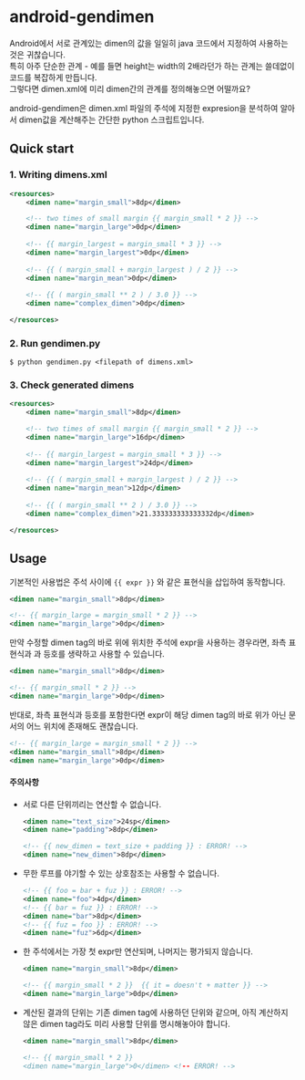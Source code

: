 android-gendimen
================

Android에서 서로 관계있는 dimen의 값을 일일히 java 코드에서 지정하여 사용하는 것은 귀찮습니다.  
특히 아주 단순한 관계 - 예를 들면 height는 width의 2배라던가 하는 관계는 쓸데없이 코드를 복잡하게 만듭니다.  
그렇다면 dimen.xml에 미리 dimen간의 관계를 정의해놓으면 어떨까요?

android-gendimen은 dimen.xml 파일의 주석에 지정한 expresion을 분석하여 알아서 dimen값을 계산해주는 간단한 python 스크립트입니다.

## Quick start


### 1. Writing dimens.xml

``` xml
<resources>
    <dimen name="margin_small">8dp</dimen>

    <!-- two times of small margin {{ margin_small * 2 }} -->
    <dimen name="margin_large">0dp</dimen>
    
    <!-- {{ margin_largest = margin_small * 3 }} -->
    <dimen name="margin_largest">0dp</dimen>
    
    <!-- {{ ( margin_small + margin_largest ) / 2 }} -->
    <dimen name="margin_mean">0dp</dimen>
    
    <!-- {{ ( margin_small ** 2 ) / 3.0 }} -->
    <dimen name="complex_dimen">0dp</dimen>

</resources>
```

### 2. Run gendimen.py

	$ python gendimen.py <filepath of dimens.xml>
	
### 3. Check generated dimens

``` xml
<resources>
    <dimen name="margin_small">8dp</dimen>

    <!-- two times of small margin {{ margin_small * 2 }} -->
    <dimen name="margin_large">16dp</dimen>
    
    <!-- {{ margin_largest = margin_small * 3 }} -->
    <dimen name="margin_largest">24dp</dimen>
    
    <!-- {{ ( margin_small + margin_largest ) / 2 }} -->
    <dimen name="margin_mean">12dp</dimen>
    
    <!-- {{ ( margin_small ** 2 ) / 3.0 }} -->
    <dimen name="complex_dimen">21.333333333333332dp</dimen>

</resources>
```

	
## Usage
기본적인 사용법은 주석 사이에 ```{{ expr }}``` 와 같은 표현식을 삽입하여 동작합니다.

``` xml
<dimen name="margin_small">8dp</dimen>

<!-- {{ margin_large = margin_small * 2 }} -->
<dimen name="margin_large">0dp</dimen>
```

만약 수정할 dimen tag의 바로 위에 위치한 주석에 expr을 사용하는 경우라면, 좌측 표현식과 과 등호를 생략하고 사용할 수 있습니다.

``` xml
<dimen name="margin_small">8dp</dimen>

<!-- {{ margin_small * 2 }} -->
<dimen name="margin_large">0dp</dimen>
```

반대로, 좌측 표현식과 등호를 포함한다면 expr이 해당 dimen tag의 바로 위가 아닌 문서의 어느 위치에 존재해도 괜찮습니다.

``` xml
<!-- {{ margin_large = margin_small * 2 }} -->
<dimen name="margin_small">8dp</dimen>
<dimen name="margin_large">0dp</dimen>
```

#### 주의사항
* 서로 다른 단위끼리는 연산할 수 없습니다.
	``` xml
	<dimen name="text_size">24sp</dimen>
	<dimen name="padding">8dp</dimen>

	<!-- {{ new_dimen = text_size + padding }} : ERROR! -->
	<dimen name="new_dimen">8dp</dimen>
	```

* 무한 루프를 야기할 수 있는 상호참조는 사용할 수 없습니다.
	``` xml
	<!-- {{ foo = bar + fuz }} : ERROR! -->
	<dimen name="foo">4dp</dimen>
	<!-- {{ bar = fuz }} : ERROR! -->
	<dimen name="bar">8dp</dimen>
	<!-- {{ fuz = foo }} : ERROR! -->
	<dimen name="fuz">6dp</dimen>
	```

* 한 주석에서는 가장 첫 expr만 연산되며, 나머지는 평가되지 않습니다.
	``` xml
	<dimen name="margin_small">8dp</dimen>

	<!-- {{ margin_small * 2 }}  {{ it = doesn't + matter }} -->
	<dimen name="margin_large">0dp</dimen>
	```

* 계산된 결과의 단위는 기존 dimen tag에 사용하던 단위와 같으며, 아직 계산하지 않은 dimen tag라도 미리 사용할 단위를 명시해놓아야 합니다.
	``` xml
	<dimen name="margin_small">8dp</dimen>

	<!-- {{ margin_small * 2 }}
	<dimen name="margin_large">0</dimen> <!-- ERROR! -->
	```

